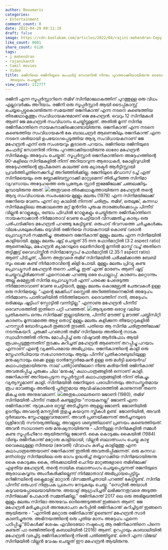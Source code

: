 ```yaml
---
author: Beaumaris
categories:
- Entertainment
comment_count: 0
date: 2022-04-29 09:11:19
draft: false
image: https://cdn.boolokam.com/articles/2022/04/rajini-mahendran-Copy.jpg
like_count: 8081
share_count: 6126
tags:
- j mahendran
- rajanikanth
- tamil movies
- Video
title: രജിനിയെ രജിനിയുടെ കംഫർട്ട് സോണിൽ നിന്നും പുറത്താക്കിയായിരുന്നു ഓരോ സിനിമകളും
  അദ്ദേഹം ചെയ്തത്
view_count: 212777
---
```


രജിനി എന്ന സൂപ്പർസ്റ്റാറിനെ തമിഴ് സിനിമാലോകത്തിന് പുറത്തുള്ള ഒരു വിധം എല്ലാവർക്കും അറിയാം. രജിനി ഒരു സൂപ്പർസ്റ്റാർ ആയി ടൈപ്പ്കാസ്റ്റ് ചെയ്യപ്പെട്ടുകൊണ്ടിരുന്ന സമയത്ത് രജനികാന്ത് എന്ന നടനെ കണ്ടെത്തിയ തിരക്കഥാകൃത്തും സംവിധായകനുമാണ് ജെ മഹേന്ദ്രൻ. വെറും 12 സിനിമകൾ ആണ് ജേ മഹേന്ദ്രൻ സംവിധാനം ചെയ്തിട്ടുള്ളത്. അതിൽ മൂന്ന് സിനിമ രജിനീകാന്തിനെ നായകനാക്കിക്കൊണ്ടായിരുന്നു. രജനികാന്ത് എന്ന നടനെ കണ്ടെത്തിയ സംവിധായകൻ കേ ബാലചന്ദ്രർ ആണെങ്കിലും രജനികാന്ത് എന്ന നടനെ ശരിയായി ഉപയോഗപ്പെടുത്തിയ ആദ്യ സംവിധായകനാണ് ജേ മഹേന്ദ്രൻ എന്ന് ഒരു സംശയവും കൂടാതെ പറയാം. രജിനിയെ രജിനിയുടെ കംഫർട്ട് സോണിൽ നിന്നും പുറത്താക്കിയായിരുന്നു ഓരോ മഹേന്ദ്രൻ സിനിമകളും അദ്ദേഹം ചെയ്തത്. സൂപ്പർസ്റ്റാർ രജനികാന്തിനെ അദ്ദേഹത്തിന്റെ 90-കളിലെ സിനിമകളിൽ നിന്ന് അറിയാവുന്ന ആരാധകർ, കോളിവുഡിൽ അദ്ദേഹത്തിന്റെ രൂപീകരണ കാലത്ത് ഒരു ക്യാരക്ടർ ആർട്ടിസ്റ്റായി പ്രവർത്തിച്ചതിനെക്കുറിച്ച് അറിഞ്ഞിരിക്കില്ല. രജനിയുടെ മിഡാസ് ടച്ച് ഏത് സിനിമയെയും ഒരു ബ്ലോക്ക്ബസ്റ്ററാക്കി മാറ്റുമെന്ന് തിരിച്ചറിഞ്ഞ സിനിമാ വ്യവസായം അദ്ദേഹത്തെ ഒരു പ്രത്യേക സ്റ്റാർ ഇമേജിലേക്ക് ചങ്ങലക്കിടും മുമ്പായിരുന്നു അത്. ![](https://cdn.boolokam.com/articles/2022/04/rajini-mahendran-Copy.jpg)അതുവരെ തിരക്കഥാകൃത്തായിരുന്ന മഹേന്ദ്രൻ തൻ്റെ ആദ്യ സംവിധായക സംരംഭമായ മുള്ളും മലരും (1978) എന്ന സിനിമയിലേക്ക് രജനിയെ വേണം എന്ന് ഒറ്റ കാലിൽ നിന്നത് ചരിത്രം. തമിഴ്, തെലുങ്ക്, കന്നഡ സിനിമകളിലെ അക്കാലത്തെ മറ്റ് മുൻനിര പുരുഷ താരങ്ങൾക്കൊപ്പം പിന്നീട് വില്ലൻ റോളുകളും, രണ്ടാം ഫിഡിൽ റോളുകളും ചെയ്തിരുന്ന രജിനികാന്തിനെ നായകനാക്കാൻ നിർമ്മാതാവ് വേണു ചെട്ടിയാർ വിസമ്മതിച്ച കാര്യം ഒരു പരിപാടിക്കിടെ മഹേന്ദ്രൻ പറഞ്ഞു കേട്ടിട്ടുണ്ട്. ഒരുപാട് ദിവസത്തെ ചർച്ചകൾക്കും വിലപേശലുകൾക്കും ഒടുവിൽ രജിനിയെ നായകനായി കൊണ്ട് വരാൻ പ്രൊഡ്യൂസർ സമ്മതിച്ചു. അങ്ങനെ രജനികാന്ത് മുള്ളും മലരും എന്ന സിനിമയിൽ കാളിയായി. മുള്ളും മലരും ഷൂട്ട് ചെയ്തത് 35 mm ഫോർമാറ്റിൽ (3:2 aspect ratio) ആണെങ്കിലും, മഹേന്ദ്രൻ ക്യാമറയുടെ ലെൻസിൻ്റെ മുന്നിൽ മാസ്ക് വച്ച് അതിനെ തട്ടിക്കൂട്ട് വൈഡ്സ്ക്രീൻ സിനിമാസ്കോപ് ഫോർമാറ്റിൽ (2.35:1 aspect ratio) ആണ് പിടിച്ചത്, പിന്നെ അതുവരെ തമിഴ് സിനിമയിൽ പരീക്ഷിക്കാത്ത ബേബി സൂം ഒക്കെ കണ്ട് നിർമാതാവിൻ്റെ കിളി പോയി. മുള്ളും മലരും പ്രിവ്യു കണ്ട പ്രൊഡ്യൂസർ മഹേന്ദ്രൻ തന്നെ ചതിച്ചു, ഇത് എന്ത് മാരണം ആണ് ഷൂട്ട് ചെയ്തുവച്ചിരിക്കുന്നത് എന്നൊക്കെ പറഞ്ഞു ഒരേ പൊല്ലാപ്പ്. കാരണം മറ്റൊന്നും അല്ല കമേഴ്സ്യൽ സിനിമ പ്രൊഡ്യൂസർ എന്ന് പരക്കെ പേരെടുത്ത നിർമ്മാതാവാണ് വേണു ചെട്ടിയാർ, മുള്ളും മലരും കൊമേഴ്സ്യൽ ചേരുവകൾ ഉള്ള ഒരു സിനിമയല്ല. "എന്റെ മേക്കിംഗ് സ്റ്റൈൽ അറിഞ്ഞിരുന്നെങ്കിൽ അദ്ദേഹം നിർമ്മാണം പാതിവഴിയിൽ നിർത്തിയേനെ. ദൈവത്തിന് നന്ദി, അദ്ദേഹം ഒരിക്കലും ഷൂട്ടിംഗ് സ്പോട്ടിൽ വന്നിട്ടില്ല." എന്നാണു മഹേന്ദ്രൻ പിന്നീട് ഒരവസരത്തിൽ ഇതിനെ പറ്റി പറഞ്ഞത്. ![](https://cdn.boolokam.com/articles/2022/04/rgrgrgrrg.jpg)ആദ്യത്തെ ഒരാഴ്ച വലിയ പ്രതികരണം ഒന്നും സിനിമക്ക് ഇല്ലായിരുന്നു, പിന്നീട് മൗത്ത് ടു മൗത്ത് പബ്ലിസിറ്റി കാരണം മൂന്നാമത്തെ ആഴ്ച തൊട്ട് മുള്ളും മലരും കളിക്കുന്ന തീയേറ്ററുകളിൽ ഹൗസ്ഫുൾ ബോർഡുകൾ തൂങ്ങാൻ തുടങ്ങി. പതിയെ ആ സിനിമ ചരിത്രത്തിലേക്ക് നടന്നുകയറി. ചുരുക്കി പറഞാൽ തമിഴ് സിനിമയെ അതിൻ്റെ നാടക സ്വാധീനത്തിൽ നിന്നും മോചിപ്പിച്ച് ഒരു വിഷുവൽ ആർട്ഫോം ആയി രൂപപ്പെടുത്തുന്നതിന് തുടക്കം കുറിച്ചത് മഹേന്ദ്രൻ ആണെന്ന് തറപ്പിച്ചു പറയാം എന്നാണ് എൻ്റെ വ്യക്തിപരമായ അഭിപ്രായം. രജനികാന്തിന്റെ കാളി ഒരു സ്നേഹനിധിയായ സഹോദരനായും ആയും പിന്നീട് പ്രതികാരബുദ്ധിയുള്ള മനുഷ്യനായും ഒക്കെ ഉള്ള ട്രാൻസ്ഫോർമേഷൻ ഉള്ള ഒരു മൾട്ടി ലയെർഡ് കഥാപാത്രമായിരുന്നു. നാല് പതിറ്റാണ്ടിലേറെ നീണ്ട കരിയറിൽ രജിനികാന്ത് അവതരിപ്പിച്ച ചുരുക്കം ചില 'മനുഷ്യ' കഥാപാത്രങ്ങളിൽ ഒന്നാണ് കാളി. രജനികാന്ത് അറിയപ്പെടുന്ന സൂപ്പർസ്റ്റാർ കഥാപാത്രങ്ങളിൽ നിന്ന് തികച്ചും വ്യത്യസ്തമാണ് കാളി. സിനിമയിൽ രജനിയുടെ പരാധീനതയും അസംസ്കൃതമായ രൂപ ഭാവങ്ങളും അതിന്റെ പൂർണ്ണമായ ആവിഷ്‌കാരത്തിൽ കാണുന്നത് തന്നെ മികച്ച ഒരു അനുഭവമാണ്. ![](https://cdn.boolokam.com/articles/2022/04/hhthh-1.jpg)അതുപോലെതന്നെ ജോണി (1980), തമിഴ് സിനിമയിൽ പിന്നീട് നമ്മൾ കണ്ടുമുട്ടിയ "നായകനല്ല" ജോണി എന്ന രജിനികാന്ത്. നൂറുപേരെ ഒറ്റയ്ക്ക് അടിച്ചിടുന്ന ആളല്ല ജോണി. ജോണിയിൽ ഉടനീളം അവൻ്റെ മനസ്സിൽ തുളച്ചു കയറുന്ന സ്ത്രീകൾ ഉണ്ട്. ജോണിയിൽ, അവൻ ദുർബലനും സ്നേഹമുള്ളവനുമാണ്. അവൻ പ്രണയിക്കുന്നത് അർച്ചനയുടെ (ശ്രീദേവി) സൗന്ദര്യത്തിലല്ല, അവളുടെ ശബ്ദത്തിലാണ് പ്രണയം കണ്ടെത്തിയത്. അവൻ സാധാരണ ഒരു മനുഷ്യനായിരുന്നു - പിന്നീടുള്ള സിനിമകളിൽ നമ്മൾ കണ്ട സൂപ്പർഹീറോ ആയിരുന്നില്ല ജോണി. കൈ കൊടുക്കും കൈയിൽ (1984) വീണ്ടും രജിനീകാന്ത് മറ്റോരു കാളിയായി, വില്ലൻ ബലാത്സംഗം ചെയ്ത കാഴ്ച വൈകല്യമുള്ള സീതയെ (രേവതി) വിവാഹം കഴിച്ച കാളിമുത്തു എന്ന കഥാപാത്രത്തെയാണ് രജനികാന്ത് ഇതിൽ അവതരിപ്പിക്കുന്നത്. ഒരു കന്നഡ anthology സിനിമയിലെ ഒരു ഭാഗം ഉദ്ധരിച്ച് തയ്യാറാക്കിയ സിനിമയായിരുന്നു കൈ കൊടുക്കും കൈ, തിരക്കഥയിൽ ചെറിയ മാറ്റങ്ങളോടെ തമിഴിലേക്ക് എഴുതിയ മഹേന്ദ്രൻ, തന്റെ നായിക ബലാത്സംഗം ചെയ്യപ്പെടുന്നത് രജനിയുടെ ആരാധകവൃന്ദം അംഗീകരിക്കില്ലെന്ന് നിർമ്മാതാവ് അഭിപ്രായപ്പെട്ടിട്ടും ഒറിജിനലിന്റെ ക്ലൈമാക്സ് മാറ്റാൻ വിസമ്മതിച്ചതായി പറഞ്ഞ് കേട്ടിട്ടുണ്ട്. സിനിമ പിന്നീട് ഒരുപാട് നിരൂപക പ്രശംസ നേടുകയും ചെയ്തു. "സെറ്റിൽ അയാൾ കടുവയെപ്പോലെയായിരുന്നു. അയാള് ആഗ്രഹിച്ചത് ലഭിക്കുന്നതുവരെ അടുത്ത സീനിലേക്ക് പോകാൻ സമ്മതിക്കില്ല.” രജിനികാന്ത് 2017 ലെ ഒരു അഭിമുഖത്തിൽ മുള്ളും മലരും സിനിമാ അനുഭവം ഓർത്തെടുത്തത് ഇങ്ങനെ ആണ്. ജേ മഹേന്ദ്രൻ മരിച്ചപ്പോൾ അനുശോചന കുറിപ്പിൽ രജിനികാന്ത് കുറിച്ചിട്ടത് ഇങ്ങനെ ആയിരുന്നു - "എന്നിൽ മറ്റൊരു രജിനികാന്ത് ഉണ്ടെന്ന് മഹേന്ദ്രൻ സാർ കാണിച്ചുതന്നു. അഭിനയത്തിന്റെ ഒരു പുതിയ മാനം അദ്ദേഹം എന്നെ പഠിപ്പിച്ചു."80കൾക്ക് ശേഷം എവിടെയോ നഷ്ടപെട്ട ആ രജിനീകാന്തിനെ പിന്നെ കണ്ടത് പാ രഞ്ജിത്തിൻ്റെ കബാലിയിൽ (2016) ആണ്. ഉറപ്പായും കാബാലിയിൽ മഹേന്ദ്രൻ വരച്ചിട്ട രജിനികാന്തിൻ്റെ നിഴൽ പതിഞ്ഞിട്ടുണ്ട്. തെറി എന്ന വിജയ് സിനിമയിൽ വില്ലൻ വേഷം ചെയ്തത് ഈ മഹേന്ദ്രൻ ആയിരുന്നു.